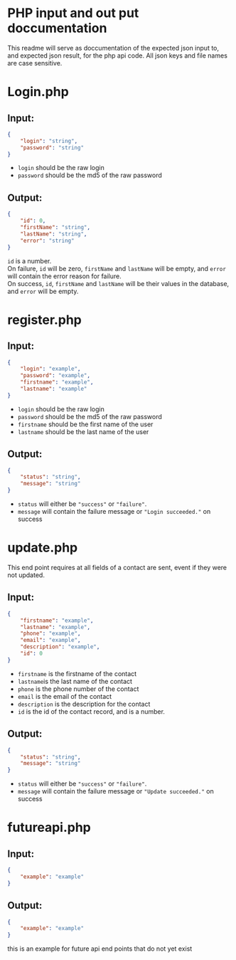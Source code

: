 # PHP input and out put doccumentation
This readme will serve as doccumentation of the expected json input to, and expected json result, for the php api code. All json keys and file names are case sensitive.

# Login.php
## Input:
```json
{
    "login": "string",
    "password": "string"
}
```
 - `login` should be the raw login
 - `password` should be the md5 of the raw password

## Output:
```json
{
    "id": 0,
    "firstName": "string",
    "lastName": "string",
    "error": "string"
}
```
`id` is a number.  
On failure, `id` will be zero, `firstName` and `lastName` will be empty, and `error` will contain the error reason for failure.  
On success, `id`, `firstName` and `lastName` will be their values in the database, and `error` will be empty.

# register.php
## Input:
```json
{
    "login": "example",
    "password": "example",
    "firstname": "example",
    "lastname": "example"
}
```
 - `login` should be the raw login
 - `password` should be the md5 of the raw password
 - `firstname` should be the first name of the user
 - `lastname` should be the last name of the user 

## Output:
```json
{
    "status": "string",
    "message": "string"
}
```
 - `status` will either be `"success"` or `"failure"`.
 - `message` will contain the failure message or `"Login succeeded."` on success


# update.php
This end point requires at all fields of a contact are sent, event if they were not updated.
## Input:
```json
{
    "firstname": "example",
    "lastname": "example",
    "phone": "example",
    "email": "example",
    "description": "example",
    "id": 0
}
```
 - `firstname` is the firstname of the contact
 - `lastname`is the last name of the contact
 - `phone` is the phone number of the contact
 - `email` is the email of the contact
 - `description` is the description for the contact
 - `id` is the id of the contact record, and is a number. 

## Output:
```json
{
    "status": "string",
    "message": "string"
}
```
 - `status` will either be `"success"` or `"failure"`.
 - `message` will contain the failure message or `"Update succeeded."` on success

# futureapi.php
## Input:
```json
{
    "example": "example"
}
```

## Output:
```json
{
    "example": "example"
}
```
this is an example for future api end points that do not yet exist